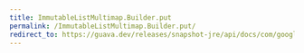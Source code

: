 ```yaml
---
title: ImmutableListMultimap.Builder.put
permalink: /ImmutableListMultimap.Builder.put/
redirect_to: https://guava.dev/releases/snapshot-jre/api/docs/com/google/common/collect/ImmutableListMultimap.Builder.html#put-K-V-
---
```

